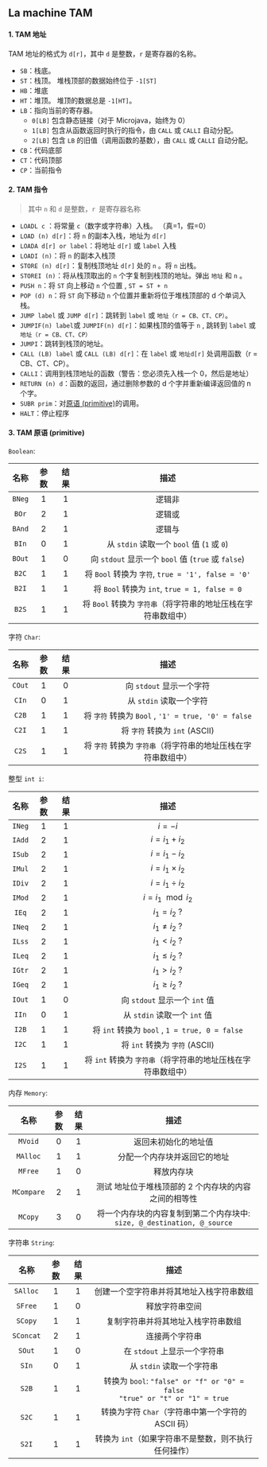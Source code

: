 ## La machine TAM

#### 1. TAM 地址

TAM 地址的格式为 `d[r]`，其中 `d` 是整数，`r` 是寄存器的名称。

- `SB`：栈底。
- `ST`：栈顶。 堆栈顶部的数据始终位于 `-1[ST] `
- `HB`：堆底
- `HT`：堆顶。 堆顶的数据总是 `-1[HT]`。
- `LB`：指向当前的寄存器。
  - `0[LB]` 包含静态链接（对于 Microjava，始终为 0）
  - `1[LB]` 包含从函数返回时执行的指令，由 `CALL` 或 `CALLI` 自动分配。
  - `2[LB]` 包含 `LB` 的旧值（调用函数的基数），由 `CALL` 或 `CALLI` 自动分配。
- `CB`：代码底部
- `CT`：代码顶部
- `CP`：当前指令



#### 2. TAM 指令

> 其中 `n` 和 `d` 是整数，`r `是寄存器名称

- `LOADL c` ：将常量 `c`（数字或字符串）入栈。 （真=1，假=0）
- `LOAD (n) d[r]`：将 `n` 的副本入栈，地址为 `d[r]`
- `LOADA d[r] or label`：将地址 `d[r]` 或 `label` 入栈
- `LOADI (n)`：将 `n` 的副本入栈顶
- `STORE (n) d[r]`：复制栈顶地址 `d[r]` 处的 `n` 。将 `n` 出栈。
- `STOREI (n)`：将从栈顶取出的 `n` 个字复制到栈顶的地址。弹出 `地址` 和 `n` 。
- `PUSH n`：将 `ST` 向上移动 `n` 个位置 , `ST = ST + n`
- `POP (d) n`：将 `ST` 向下移动 `n` 个位置并重新将位于堆栈顶部的 d 个单词入栈。
- `JUMP label` 或 `JUMP d[r]`：跳转到 `label` 或 `地址（r = CB、CT、CP）`。
- `JUMPIF(n) label`或 `JUMPIF(n) d[r]`：如果栈顶的值等于 `n` , 跳转到 `label` 或 `地址（r = CB、CT、CP）`
- `JUMPI`：跳转到栈顶的地址。
- `CALL (LB) label` 或 `CALL (LB) d[r]`：在 `label` 或 `地址d[r]` 处调用函数（r = CB、CT、CP）。
- `CALLI`：调用到栈顶地址的函数（警告：您必须先入栈一个 0，然后是地址）
- `RETURN (n) d`：函数的返回，通过删除参数的 d 个字并重新编译返回值的 n 个字。
- `SUBR prim`：对<u>原语 (primitive)</u>的调用。
- `HALT`：停止程序



#### 3. TAM 原语 (primitive)

`Boolean`:

|  名称  | 参数 | 结果 |                             描述                             |
| :----: | :--: | :--: | :----------------------------------------------------------: |
| `BNeg` |  1   |  1   |                            逻辑非                            |
| `BOr`  |  2   |  1   |                            逻辑或                            |
| `BAnd` |  2   |  1   |                            逻辑与                            |
| `BIn`  |  0   |  1   |          从 `stdin` 读取一个 `bool` 值 (`1` 或 `0`)          |
| `BOut` |  1   |  0   |      向 `stdout` 显示一个 `bool` 值 (`true` 或 `false`)      |
| `B2C`  |  1   |  1   |      将 `Bool` 转换为 `字符`, `true = '1', false = '0'`      |
| `B2I`  |  1   |  1   |        将 `Bool` 转换为 `int`, `true = 1, false = 0`         |
| `B2S`  |  1   |  1   | 将 `Bool` 转换为 `字符串`（将字符串的地址压栈在字符串数组中） |

字符 `Char`:

|  名称  | 参数 | 结果 |                             描述                             |
| :----: | :--: | :--: | :----------------------------------------------------------: |
| `COut` |  1   |  0   |                   向 `stdout` 显示一个字符                   |
| `CIn`  |  0   |  1   |                   从 `stdin` 读取一个字符                    |
| `C2B`  |  1   |  1   |     将 `字符` 转换为 `Bool`  , `'1' = true, '0' = false`     |
| `C2I`  |  1   |  1   |               将 `字符` 转换为 `int`  (ASCII)                |
| `C2S`  |  1   |  1   | 将 `字符` 转换为 `字符串`（将字符串的地址压栈在字符串数组中） |

整型 `int i`:

|  名称  | 参数 | 结果 |                             描述                             |
| :----: | :--: | :--: | :----------------------------------------------------------: |
| `INeg` |  1   |  1   |                            $i=-i$                            |
| `IAdd` |  2   |  1   |                       $i = i_1 + i_2$                        |
| `ISub` |  2   |  1   |                       $i = i_1 - i_2$                        |
| `IMul` |  2   |  1   |                     $i = i_1 \times i_2$                     |
| `IDiv` |  2   |  1   |                      $i = i_1 \div i_2$                      |
| `IMod` |  2   |  1   |                      $i = i_1 \mod i_2$                      |
| `IEq`  |  2   |  1   |                       $i_1 = i_2 \; ?$                       |
| `INeq` |  2   |  1   |                      $i_1 \ne i_2 \; ?$                      |
| `ILss` |  2   |  1   |                       $i_1 < i_2 \; ?$                       |
| `ILeq` |  2   |  1   |                      $i_1 \le i_2 \; ?$                      |
| `IGtr` |  2   |  1   |                       $i_1 > i_2 \; ?$                       |
| `IGeq` |  2   |  1   |                      $i_1 \ge i_2 \; ?$                      |
| `IOut` |  1   |  0   |                向 `stdout` 显示一个 `int` 值                 |
| `IIn`  |  0   |  1   |                 从 `stdin` 读取一个 `int` 值                 |
| `I2B`  |  1   |  1   |       将 `int` 转换为 `bool`  , `1 = true, 0 = false`        |
| `I2C`  |  1   |  1   |               将 `int` 转换为 `字符`  (ASCII)                |
| `I2S`  |  1   |  1   | 将 `int` 转换为 `字符串`（将字符串的地址压栈在字符串数组中） |

内存 `Memory`:

|    名称    | 参数 | 结果 |                             描述                             |
| :--------: | :--: | :--: | :----------------------------------------------------------: |
|  `MVoid`   |  0   |  1   |                     返回未初始化的地址值                     |
|  `MAlloc`  |  1   |  1   |                 分配一个内存块并返回它的地址                 |
|  `MFree`   |  1   |  0   |                          释放内存块                          |
| `MCompare` |  2   |  1   |     测试 地址位于堆栈顶部的 2 个内存块的内容之间的相等性     |
|  `MCopy`   |  3   |  0   | 将一个内存块的内容复制到第二个内存块中: `size, @_destination, @_source` |

字符串 `String`:

|   名称    | 参数 | 结果 |                             描述                             |
| :-------: | :--: | :--: | :----------------------------------------------------------: |
| `SAlloc`  |  1   |  1   |           创建一个空字符串并将其地址入栈字符串数组           |
|  `SFree`  |  1   |  0   |                        释放字符串空间                        |
|  `SCopy`  |  1   |  1   |              复制字符串并将其地址入栈字符串数组              |
| `SConcat` |  2   |  1   |                        连接两个字符串                        |
|  `SOut`   |  1   |  0   |                 在 `stdout` 上显示一个字符串                 |
|   `SIn`   |  0   |  1   |                  从 `stdin` 读取一个字符串                   |
|   `S2B`   |  1   |  1   | 转换为 `bool`: `"false" or "f" or "0" = false` <br>`"true" or "t" or "1" = true` |
|   `S2C`   |  1   |  1   |      转换为字符 `Char`（字符串中第一个字符的 ASCII 码）      |
|   `S2I`   |  1   |  1   |     转换为 `int`（如果字符串不是整数，则不执行任何操作）     |